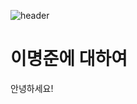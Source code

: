 ![header](https://capsule-render.vercel.app/api?type=wave&color=auto&height=300&section=header&text=capsule%20render&fontSize=90)

# 이명준에 대하여

안녕하세요!